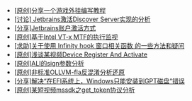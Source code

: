 + [[原创]分享一个游戏外挂编写教程](https://bbs.kanxue.com/thread-286912.htm)
+ [[讨论] Jetbrains激活Discover Server实现的分析](https://bbs.kanxue.com/thread-283941.htm)
+ [[分享]Jetbrains账户激活方式](https://bbs.kanxue.com/thread-284298.htm)
+ [[原创]基于Intel VT-x MTF的执行监视](https://bbs.kanxue.com/thread-287146.htm)
+ [[求助]关于使用 Infinity hook 窗口相关函数 的一些方法和疑问](https://bbs.kanxue.com/thread-287315.htm)
+ [[原创]浅谈某视频Device Register And Activate](https://bbs.kanxue.com/thread-287316.htm)
+ [[原创]ALI的sign参数分析](https://bbs.kanxue.com/thread-284292.htm)
+ [[原创]非标准OLLVM-fla反混淆分析还原](https://bbs.kanxue.com/thread-286549.htm)
+ [[分享]解决“在EFI系统上，Windows只能安装到GPT磁盘“错误](https://bbs.kanxue.com/thread-287299.htm)
+ [[原创]某短视频mssdk之get_token协议分析](https://bbs.kanxue.com/thread-287008.htm)
